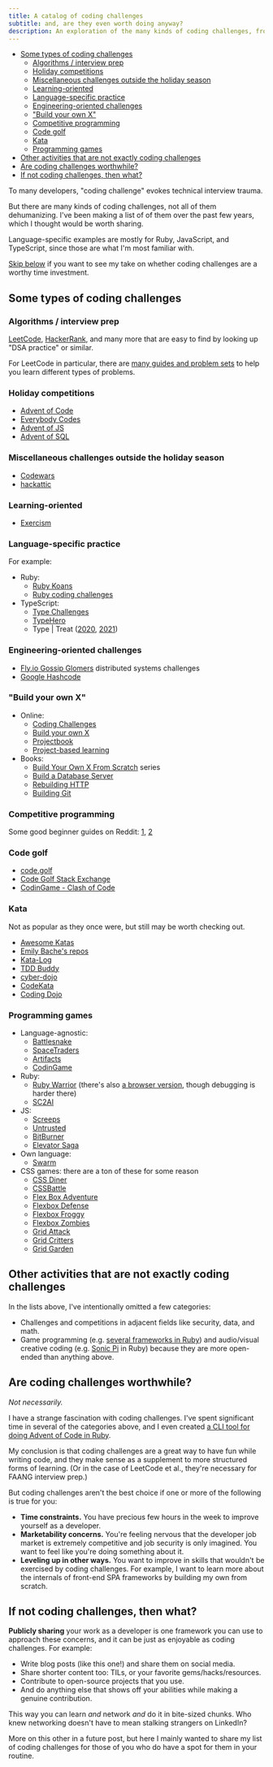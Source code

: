 ```yaml
---
title: A catalog of coding challenges
subtitle: and, are they even worth doing anyway?
description: An exploration of the many kinds of coding challenges, from LeetCode to code golf, and suggestions of more valuable ways to improve yourself as a developer.
---
```


- [Some types of coding challenges](#some-types-of-coding-challenges)
  - [Algorithms / interview prep](#algorithms--interview-prep)
  - [Holiday competitions](#holiday-competitions)
  - [Miscellaneous challenges outside the holiday season](#miscellaneous-challenges-outside-the-holiday-season)
  - [Learning-oriented](#learning-oriented)
  - [Language-specific practice](#language-specific-practice)
  - [Engineering-oriented challenges](#engineering-oriented-challenges)
  - ["Build your own X"](#build-your-own-x)
  - [Competitive programming](#competitive-programming)
  - [Code golf](#code-golf)
  - [Kata](#kata)
  - [Programming games](#programming-games)
- [Other activities that are not exactly coding challenges](#other-activities-that-are-not-exactly-coding-challenges)
- [Are coding challenges worthwhile?](#are-coding-challenges-worthwhile)
- [If not coding challenges, then what?](#if-not-coding-challenges-then-what)

To many developers, "coding challenge" evokes technical interview trauma.

But there are many kinds of coding challenges, not all of them dehumanizing. I've been making a list of of them over the past few years, which I thought would be worth sharing.

Language-specific examples are mostly for Ruby, JavaScript, and TypeScript, since those are what I'm most familiar with.

[Skip below](#are-coding-challenges-worthwhile) if you want to see my take on whether coding challenges are a worthy time investment.

## Some types of coding challenges

### Algorithms / interview prep

[LeetCode](https://leetcode.com/), [HackerRank](https://www.hackerrank.com/), and many more that are easy to find by looking up "DSA practice" or similar.

For LeetCode in particular, there are [many guides and problem sets](https://github.com/fpsvogel/learn-cs/tree/9759c4531cffadada0b9658f6ee958196879f3b6#leetcode) to help you learn different types of problems.

### Holiday competitions

- [Advent of Code](https://adventofcode.com)
- [Everybody Codes](https://everybody.codes)
- [Advent of JS](https://www.adventofjs.com)
- [Advent of SQL](https://adventofsql.com)

### Miscellaneous challenges outside the holiday season

- [Codewars](https://www.codewars.com/)
- [hackattic](https://hackattic.com/challenges)

### Learning-oriented

- [Exercism](https://exercism.org)

### Language-specific practice

For example:

- Ruby:
  - [Ruby Koans](https://koans.idogawa.com/)
  - [Ruby coding challenges](https://github.com/Arrowsome/ruby-coding-challenges)
- TypeScript:
  - [Type Challenges](https://tsch.js.org/)
  - [TypeHero](https://typehero.dev/)
  - Type \| Treat ([2020](https://dev.to/typescript/type-treat-challenge-1-829), [2021](https://devblogs.microsoft.com/typescript/type-treat-2021-day-1/))

### Engineering-oriented challenges

- [Fly.io Gossip Glomers](https://fly.io/dist-sys/) distributed systems challenges
- [Google Hashcode](https://github.com/pierreavn/google-hashcode-archive)

### "Build your own X"

- Online:
  - [Coding Challenges](https://codingchallenges.fyi)
  - [Build your own X](https://github.com/codecrafters-io/build-your-own-x)
  - [Projectbook](https://projectbook.code.brettchalupa.com)
  - [Project-based learning](https://github.com/practical-tutorials/project-based-learning#ruby)
- Books:
  - [Build Your Own X From Scratch](https://build-your-own.org/) series
  - [Build a Database Server](https://technicaldeft.com/build-a-database-server)
  - [Rebuilding HTTP](https://noahgibbs.gumroad.com/l/rebuilding_http)
  - [Building Git](https://shop.jcoglan.com/building-git/)

### Competitive programming

Some good beginner guides on Reddit: [1](https://www.reddit.com/r/csMajors/comments/z4qjzx/a_guide_to_competitive_programming/), [2](https://www.reddit.com/r/Btechtards/comments/1dv6ttx/competitive_programming_resources_that_i_found/)

### Code golf

- [code.golf](https://code.golf/)
- [Code Golf Stack Exchange](https://codegolf.stackexchange.com/)
- [CodinGame - Clash of Code](https://www.codingame.com/multiplayer/clashofcode)

### Kata

Not as popular as they once were, but still may be worth checking out.

- [Awesome Katas](https://github.com/gamontal/awesome-katas)
- [Emily Bache's repos](https://github.com/emilybache/)
- [Kata-Log](https://kata-log.rocks/tdd)
- [TDD Buddy](https://tddbuddy.com/katas.html)
- [cyber-dojo](https://cyber-dojo.org)
- [CodeKata](http://codekata.com/)
- [Coding Dojo](https://codingdojo.org/kata/)

### Programming games

- Language-agnostic:
  - [Battlesnake](https://play.battlesnake.com/)
  - [SpaceTraders](https://spacetraders.io/)
  - [Artifacts](https://artifactsmmo.com/)
  - [CodinGame](https://www.codingame.com)
- Ruby:
  - [Ruby Warrior](https://github.com/ryanb/ruby-warrior) (there's also [a browser version](https://palkan.github.io/ruby-warrior/), though debugging is harder there)
  - [SC2AI](https://sc2ai.pages.dev/)
- JS:
  - [Screeps](https://screeps.com/)
  - [Untrusted](https://untrustedgame.com/)
  - [BitBurner](https://bitburner-official.github.io/)
  - [Elevator Saga](https://play.elevatorsaga.com/)
- Own language:
  - [Swarm](https://swarm-game.github.io/)
- CSS games: there are a ton of these for some reason
  - [CSS Diner](https://flukeout.github.io/)
  - [CSSBattle](https://cssbattle.dev/)
  - [Flex Box Adventure](https://codingfantasy.com/games/flexboxadventure)
  - [Flexbox Defense](http://www.flexboxdefense.com/)
  - [Flexbox Froggy](https://flexboxfroggy.com/)
  - [Flexbox Zombies](https://flexboxzombies.com/)
  - [Grid Attack](https://codingfantasy.com/games/css-grid-attack)
  - [Grid Critters](https://gridcritters.com/)
  - [Grid Garden](https://cssgridgarden.com/)

## Other activities that are not exactly coding challenges

In the lists above, I've intentionally omitted a few categories:

- Challenges and competitions in adjacent fields like security, data, and math.
- Game programming (e.g. [several frameworks in Ruby](https://github.com/fpsvogel/learn-ruby/tree/4523be6ebcfb9c8d57a4918baf1bf234abd91778#beyond-web-development)) and audio/visual creative coding (e.g. [Sonic Pi](https://sonic-pi.net/) in Ruby) because they are more open-ended than anything above.

## Are coding challenges worthwhile?

*Not necessarily.*

I have a strange fascination with coding challenges. I've spent significant time in several of the categories above, and I even created [a CLI tool for doing Advent of Code in Ruby](https://github.com/fpsvogel/advent_of_ruby).

My conclusion is that coding challenges are a great way to have fun while writing code, and they make sense as a supplement to more structured forms of learning. (Or in the case of LeetCode et al., they're necessary for FAANG interview prep.)

But coding challenges aren't the best choice if one or more of the following is true for you:

- **Time constraints.** You have precious few hours in the week to improve yourself as a developer.
- **Marketability concerns.** You're feeling nervous that the developer job market is extremely competitive and job security is only imagined. You want to feel like you're doing something about it.
- **Leveling up in other ways.** You want to improve in skills that wouldn't be exercised by coding challenges. For example, I want to learn more about the internals of front-end SPA frameworks by building my own from scratch.

## If not coding challenges, then what?

**Publicly sharing** your work as a developer is one framework you can use to approach these concerns, and it can be just as enjoyable as coding challenges. For example:

- Write blog posts (like this one!) and share them on social media.
- Share shorter content too: TILs, or your favorite gems/hacks/resources.
- Contribute to open-source projects that you use.
- And do anything else that shows off your abilities while making a genuine contribution.

This way you can learn *and* network *and* do it in bite-sized chunks. Who knew networking doesn't have to mean stalking strangers on LinkedIn?

More on this other in a future post, but here I mainly wanted to share my list of coding challenges for those of you who do have a spot for them in your routine.
